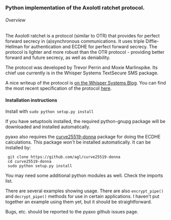 ### Python implementation of the Axolotl ratchet protocol.

###### Overview

The Axolotl ratchet is a protocol (similar to OTR) that
provides for perfect forward secrecy in (a)synchronous
communications. It uses triple Diffie-Hellman for
authentication and ECDHE for perfect forward secrecy.
The protocol is lighter and more robust than the OTR
protocol - providing better forward and future secrecy,
as well as deniability.

The protocol was developed by Trevor Perrin and Moxie
Marlinspike. Its chief use currently is in the Whisper Systems
TextSecure SMS package.

A nice writeup of the protocol is [on the Whisper Systems Blog][2].
You can find the most recent specification of the protocol [here][3].

#### Installation instructions

Install with ```sudo python setup.py install```

If you have setuptools installed, the required python-gnupg
package will be downloaded and installed automatically.

pyaxo also requires the [curve25519-donna][1] package
for doing the ECDHE calculations.  This package _won't_
be installed automatically. It can be installed by:

     git clone https://github.com/agl/curve25519-donna
     cd curve25519-donna
     sudo python setup.py install

You may need some additional python modules as well. Check
the imports list.

There are several examples showing usage. There are also
```encrypt_pipe()``` and ```decrypt_pipe()``` methods for use in
certain applications. I haven't put together an example using
them yet, but it should be straightforward.

Bugs, etc. should be reported to the pyaxo github issues page.

   [1]: https://github.com/agl/curve25519-donna
   [2]: https://whispersystems.org/blog/advanced-ratcheting/
   [3]: https://github.com/trevp/axolotl/wiki/newversion
